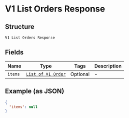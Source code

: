 
# V1 List Orders Response

## Structure

`V1 List Orders Response`

## Fields

| Name | Type | Tags | Description |
|  --- | --- | --- | --- |
| `items` | [`List of V1 Order`](../../doc/models/v1-order.md) | Optional | - |

## Example (as JSON)

```json
{
  "items": null
}
```

